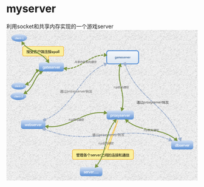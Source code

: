 # myserver
利用socket和共享内存实现的一个游戏server </br>
![image](https://github.com/DGuco/myserver/raw/master/doc/gameserver框架.png)  
